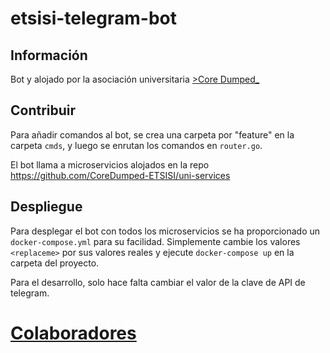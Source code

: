 # etsisi-telegram-bot

## Información

Bot y alojado por la asociación universitaria [>Core Dumped_](https://coredumped.es)

## Contribuir

Para añadir comandos al bot, se crea una carpeta por "feature" en la carpeta `cmds`, y luego se enrutan los comandos en `router.go`.

El bot llama a microservicios alojados en la repo https://github.com/CoreDumped-ETSISI/uni-services

## Despliegue

Para desplegar el bot con todos los microservicios se ha proporcionado un `docker-compose.yml` para su facilidad. Simplemente cambie los valores `<replaceme>` por sus valores reales y ejecute `docker-compose up` en la carpeta del proyecto.

Para el desarrollo, solo hace falta cambiar el valor de la clave de API de telegram.

# [Colaboradores](https://github.com/CoreDumped-ETSISI/etsisi-telegram-bot/graphs/contributors)
